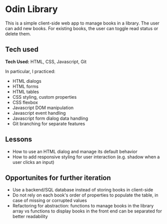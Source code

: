 # Odin Library

This is a simple client-side web app to manage books in a library. The user can add new books. For existing books, the user can toggle read status or delete them.

## Tech used

**Tech Used:** HTML, CSS, Javascript, Git

In particular, I practiced:
* HTML dialogs
* HTML forms
* HTML tables
* CSS styling, custom properties
* CSS flexbox
* Javascript DOM manipulation
* Javascript event handling
* Javascript form dialog data handling
* Git branching for separate features

## Lessons 

* How to use an HTML dialog and manage its default behavior
* How to add responsive styling for user interaction (e.g. shadow when a user clicks an input)

## Opportunites for further iteration

* Use a backend/SQL database instead of storing books in client-side
* Do not rely on each book's order of properties to populate the table, in case of missing or corrupted values
* Refactoring for abstraction: functions to manage books in the library array vs functions to display books in the front end can be separated for better readability